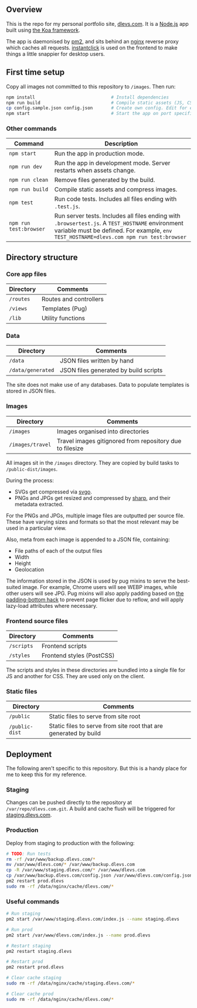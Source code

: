 ## Overview
This is the repo for my personal portfolio site, [dlevs.com](https://dlevs.com). It is a [Node.js](https://nodejs.org/) app built using [the Koa framework](https://www.npmjs.com/package/koa).

The app is daemonised by [pm2](https://www.npmjs.com/package/pm2), and sits behind an [nginx](https://www.nginx.com/) reverse proxy which caches all requests. [instantclick](https://www.npmjs.com/package/instantclick) is used on the frontend to make things a little snappier for desktop users.

## First time setup
Copy all images not committed to this repository to `/images`. Then run:
```bash
npm install                             # Install dependencies
npm run build                           # Compile static assets (JS, CSS, image compression)
cp config.sample.json config.json       # Create own config. Edit for environment.
npm start                               # Start the app on port specified in config.json
```

### Other commands
| Command | Description |
| --- | --- |
| `npm start` | Run the app in production mode. |
| `npm run dev` | Run the app in development mode. Server restarts when assets change. |
| `npm run clean` | Remove files generated by the build. |
| `npm run build` | Compile static assets and compress images. |
| `npm test` | Run code tests. Includes all files ending with `.test.js`. |
| `npm run test:browser` | Run server tests. Includes all files ending with `.browsertest.js`. A `TEST_HOSTNAME` environment variable must be defined. For example, `env TEST_HOSTNAME=dlevs.com npm run test:browser` |

## Directory structure

### Core app files

| Directory | Comments |
| --- | --- |
| `/routes` | Routes and controllers |
| `/views` | Templates (Pug) |
| `/lib` | Utility functions |

### Data

| Directory | Comments |
| --- | --- |
| `/data` | JSON files written by hand |
| `/data/generated` | JSON files generated by build scripts |

The site does not make use of any databases. Data to populate templates is stored in JSON files.

### Images

| Directory | Comments |
| --- | --- |
| `/images` | Images organised into directories |
| `/images/travel` | Travel images gitignored from repository due to filesize |

All images sit in the `/images` directory. They are copied by build tasks to `/public-dist/images`.

During the process:
- SVGs get compressed via [svgo](https://www.npmjs.com/package/svgo).
- PNGs and JPGs get resized and compressed by [sharp](https://www.npmjs.com/package/sharp), and their metadata extracted.

For the PNGs and JPGs, multiple image files are outputted per source file. These have varying sizes and formats so that the most relevant may be used in a particular view.

Also, meta from each image is appended to a JSON file, containing:
- File paths of each of the output files
- Width
- Height
- Geolocation

The information stored in the JSON is used by pug mixins to serve the best-suited image. For example, Chrome users will see WEBP images, while other users will see JPG. Pug mixins will also apply padding based on [the padding-bottom hack](http://andyshora.com/css-image-container-padding-hack.html) to prevent page flicker due to reflow, and will apply lazy-load attributes where necessary.

### Frontend source files

| Directory | Comments |
| --- | --- |
| `/scripts` | Frontend scripts |
| `/styles` | Frontend styles (PostCSS) |

The scripts and styles in these directories are bundled into a single file for JS and another for CSS. They are used only on the client.

### Static files

| Directory | Comments |
| --- | --- |
| `/public` | Static files to serve from site root |
| `/public-dist` | Static files to serve from site root that are generated by build |

## Deployment
The following aren't specific to this repository. But this is a handy place for me to keep this for my reference.

### Staging
Changes can be pushed directly to the repository at `/var/repo/dlevs.com.git`. A build and cache flush will be triggered for [staging.dlevs.com](https://staging.dlevs.com).

### Production
Deploy from staging to production with the following:
```bash
# TODO: Run tests
rm -rf /var/www/backup.dlevs.com/*
mv /var/www/dlevs.com/* /var/www/backup.dlevs.com
cp -R /var/www/staging.dlevs.com/* /var/www/dlevs.com
cp /var/www/backup.dlevs.com/config.json /var/www/dlevs.com/config.json 
pm2 restart prod.dlevs
sudo rm -rf /data/nginx/cache/dlevs.com/*
```

### Useful commands
```bash
# Run staging
pm2 start /var/www/staging.dlevs.com/index.js --name staging.dlevs

# Run prod
pm2 start /var/www/dlevs.com/index.js --name prod.dlevs

# Restart staging
pm2 restart staging.dlevs

# Restart prod
pm2 restart prod.dlevs

# Clear cache staging
sudo rm -rf /data/nginx/cache/staging.dlevs.com/*

# Clear cache prod
sudo rm -rf /data/nginx/cache/dlevs.com/*
```
